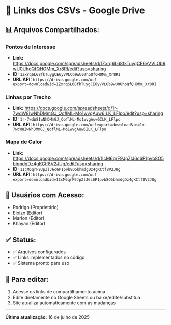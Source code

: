 # 🔗 Links dos CSVs - Google Drive

## 📊 **Arquivos Compartilhados:**

### **Pontos de Interesse**
- **Link:** https://docs.google.com/spreadsheets/d/1Zxrq6L68fkTuygCE6yVVLOb9wU0UhoQfQHOMm_Xr8RI/edit?usp=sharing
- **ID:** `1Zxrq6L68fkTuygCE6yVVLOb9wU0UhoQfQHOMm_Xr8RI`
- **URL API:** `https://drive.google.com/uc?export=download&id=1Zxrq6L68fkTuygCE6yVVLOb9wU0UhoQfQHOMm_Xr8RI`

### **Linhas por Trecho**
- **Link:** https://docs.google.com/spreadsheets/d/1r-7wdW8IwNhDMmGJ_QoflML-Mo1wvgAuw6ILK_LFlpo/edit?usp=sharing
- **ID:** `1r-7wdW8IwNhDMmGJ_QoflML-Mo1wvgAuw6ILK_LFlpo`
- **URL API:** `https://drive.google.com/uc?export=download&id=1r-7wdW8IwNhDMmGJ_QoflML-Mo1wvgAuw6ILK_LFlpo`

### **Mapa de Calor**
- **Link:** https://docs.google.com/spreadsheets/d/1IcM6qrF9JpZlJ6c6P1pvb8O5bhmdgDz4gKCtf8V2JUg/edit?usp=sharing
- **ID:** `1IcM6qrF9JpZlJ6c6P1pvb8O5bhmdgDz4gKCtf8V2JUg`
- **URL API:** `https://drive.google.com/uc?export=download&id=1IcM6qrF9JpZlJ6c6P1pvb8O5bhmdgDz4gKCtf8V2JUg`

## 👥 **Usuários com Acesso:**
- Rodrigo (Proprietário)
- Eloizo (Editor) 
- Marlon (Editor)
- Khayan (Editor)

## ✅ **Status:**
- ✅ Arquivos configurados
- ✅ Links implementados no código
- ✅ Sistema pronto para uso

## 🔄 **Para editar:**
1. Acesse os links de compartilhamento acima
2. Edite diretamente no Google Sheets ou baixe/edite/substitua
3. Site atualiza automaticamente com as mudanças

---
**Última atualização:** 16 de julho de 2025
